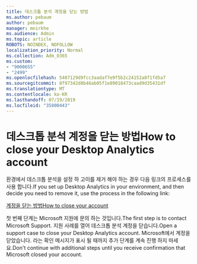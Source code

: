 ```yaml
---
title: 데스크톱 분석 계정을 닫는 방법
ms.author: pebaum
author: pebaum
manager: mnirkhe
ms.audience: Admin
ms.topic: article
ROBOTS: NOINDEX, NOFOLLOW
localization_priority: Normal
ms.collection: Adm_O365
ms.custom:
- "9000655"
- "2499"
ms.openlocfilehash: 5407129d9fcc3aadaf7e9f5b2c24152a8f1fd5a7
ms.sourcegitcommit: 8f97342d8b46ab05f1e89018473caad9d35431df
ms.translationtype: MT
ms.contentlocale: ko-KR
ms.lasthandoff: 07/19/2019
ms.locfileid: "35800443"
---
```

# <a name="how-to-close-your-desktop-analytics-account"></a><span data-ttu-id="3a929-102">데스크톱 분석 계정을 닫는 방법</span><span class="sxs-lookup"><span data-stu-id="3a929-102">How to close your Desktop Analytics account</span></span>

<span data-ttu-id="3a929-103">환경에서 데스크톱 분석을 설정 하 고이를 제거 해야 하는 경우 다음 링크의 프로세스를 사용 합니다.</span><span class="sxs-lookup"><span data-stu-id="3a929-103">If you set up Desktop Analytics in your environment, and then decide you need to remove it, use the process in the following link:</span></span>

[<span data-ttu-id="3a929-104">계정을 닫는 방법</span><span class="sxs-lookup"><span data-stu-id="3a929-104">How to close your account</span></span>](https://docs.microsoft.com/sccm/desktop-analytics/account-close)

<span data-ttu-id="3a929-105">첫 번째 단계는 Microsoft 지원에 문의 하는 것입니다.</span><span class="sxs-lookup"><span data-stu-id="3a929-105">The first step is to contact Microsoft Support.</span></span> <span data-ttu-id="3a929-106">지원 사례를 열어 데스크톱 분석 계정을 닫습니다.</span><span class="sxs-lookup"><span data-stu-id="3a929-106">Open a support case to close your Desktop Analytics account.</span></span> <span data-ttu-id="3a929-107">Microsoft에서 계정을 닫았습니다. 라는 확인 메시지가 표시 될 때까지 추가 단계를 계속 진행 하지 마세요.</span><span class="sxs-lookup"><span data-stu-id="3a929-107">Don't continue with additional steps until you receive confirmation that Microsoft closed your account.</span></span>